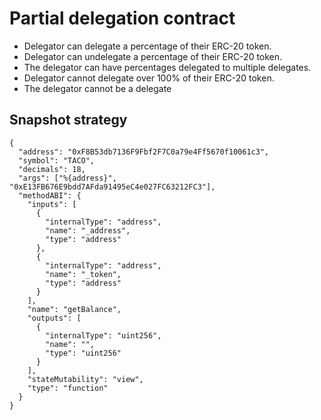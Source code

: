 # Partial delegation contract

- Delegator can delegate a percentage of their ERC-20 token.
- Delegator can undelegate a percentage of their ERC-20 token.
- The delegator can have percentages delegated to multiple delegates.
- Delegator cannot delegate over 100% of their ERC-20 token.
- The delegator cannot be a delegate

## Snapshot strategy
```
{
  "address": "0xF8B53db7136F9Fbf2F7C0a79e4Ff5670f10061c3",
  "symbol": "TACO",
  "decimals": 18,
  "args": ["%{address}", "0xE13FB676E9bdd7AFda91495eC4e027FC63212FC3"],
  "methodABI": {
    "inputs": [
      {
        "internalType": "address",
        "name": "_address",
        "type": "address"
      },
      {
        "internalType": "address",
        "name": "_token",
        "type": "address"
      }
    ],
    "name": "getBalance",
    "outputs": [
      {
        "internalType": "uint256",
        "name": "",
        "type": "uint256"
      }
    ],
    "stateMutability": "view",
    "type": "function"
  }
}
```
